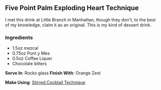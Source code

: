 ## Five Point Palm Exploding Heart Technique

I met this drink at Little Branch in Manhattan, though they don't, to the best of my knowledge, claim it as an original. This is my kind of dessert drink.

### Ingredients

- 1.5oz mezcal
- 0.75oz Punt y Mes
- 0.5oz Coffee Liquer
- Chocolate bitters

**Serve In**: Rocks glass
**Finish With**: Orange Zest

**Make Using**: [Stirred Cocktail Technique](../techniques/combine.md#stir)